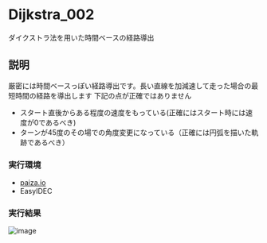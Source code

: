 # Dijkstra_002
ダイクストラ法を用いた時間ベースの経路導出
## 説明
厳密には時間ベースっぽい経路導出です。長い直線を加減速して走った場合の最短時間の経路を導出します 
下記の点が正確ではありません
- スタート直後からある程度の速度をもっている(正確にはスタート時には速度が0であるべき)
- ターンが45度のその場での角度変更になっている（正確には円弧を描いた軌跡であるべき）

### 実行環境
- [paiza.io](https://paiza.io)
- EasyIDEC
### 実行結果
![image](https://user-images.githubusercontent.com/96644118/194850441-98030f36-b031-4b8a-8432-f2dc2c9c7ecb.png)

